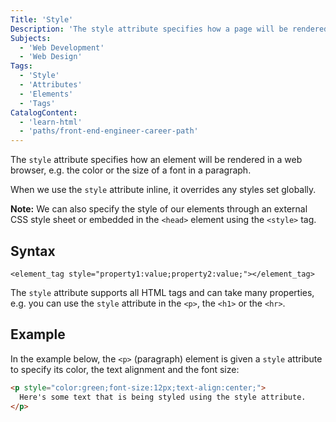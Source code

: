 ```yaml
---
Title: 'Style'
Description: 'The style attribute specifies how a page will be rendered in a web browser.'
Subjects:
  - 'Web Development'
  - 'Web Design'
Tags:
  - 'Style' 
  - 'Attributes'
  - 'Elements'
  - 'Tags'
CatalogContent:
  - 'learn-html'
  - 'paths/front-end-engineer-career-path'
---
```


The `style` attribute specifies how an element will be rendered in a web browser, e.g. the color or the size of a font in a paragraph.

When we use the `style` attribute inline, it overrides any styles set globally. 

**Note:** We can also specify the style of our elements through an external CSS style sheet or embedded in the `<head>` element using the `<style>` tag.

## Syntax

```pseudo
<element_tag style="property1:value;property2:value;"></element_tag>
```
The `style` attribute supports all HTML tags and can take many properties, e.g. you can use the `style` attribute in the `<p>`, the `<h1>` or the `<hr>`.

## Example

In the example below, the `<p>` (paragraph) element is given a `style` attribute to specify its color, the text alignment and the font size:

```html
<p style="color:green;font-size:12px;text-align:center;">
  Here's some text that is being styled using the style attribute.
</p>
```